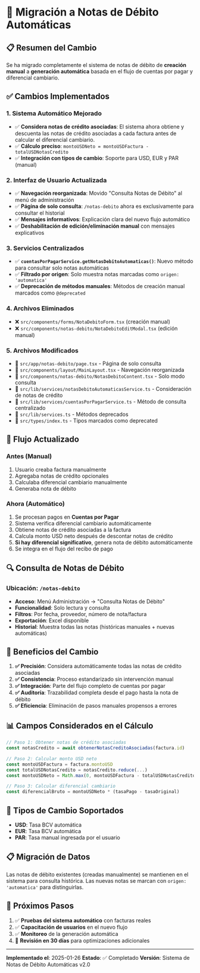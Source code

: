 # 🔄 Migración a Notas de Débito Automáticas

## 📋 Resumen del Cambio

Se ha migrado completamente el sistema de notas de débito de **creación manual** a **generación automática** basada en el flujo de cuentas por pagar y diferencial cambiario.

## ✅ Cambios Implementados

### 1. **Sistema Automático Mejorado**
- ✅ **Considera notas de crédito asociadas**: El sistema ahora obtiene y descuenta las notas de crédito asociadas a cada factura antes de calcular el diferencial cambiario.
- ✅ **Cálculo preciso**: `montoUSDNeto = montoUSDFactura - totalUSDNotasCredito`
- ✅ **Integración con tipos de cambio**: Soporte para USD, EUR y PAR (manual)

### 2. **Interfaz de Usuario Actualizada**
- ✅ **Navegación reorganizada**: Movido "Consulta Notas de Débito" al menú de administración
- ✅ **Página de solo consulta**: `/notas-debito` ahora es exclusivamente para consultar el historial
- ✅ **Mensajes informativos**: Explicación clara del nuevo flujo automático
- ✅ **Deshabilitación de edición/eliminación manual** con mensajes explicativos

### 3. **Servicios Centralizados**
- ✅ **`cuentasPorPagarService.getNotasDebitoAutomaticas()`**: Nuevo método para consultar solo notas automáticas
- ✅ **Filtrado por origen**: Solo muestra notas marcadas como `origen: 'automatica'`
- ✅ **Deprecación de métodos manuales**: Métodos de creación manual marcados como `@deprecated`

### 4. **Archivos Eliminados**
- ❌ `src/components/forms/NotaDebitoForm.tsx` (creación manual)
- ❌ `src/components/notas-debito/NotaDebitoEditModal.tsx` (edición manual)

### 5. **Archivos Modificados**
- 🔄 `src/app/notas-debito/page.tsx` - Página de solo consulta
- 🔄 `src/components/layout/MainLayout.tsx` - Navegación reorganizada
- 🔄 `src/components/notas-debito/NotasDebitoContent.tsx` - Solo modo consulta
- 🔄 `src/lib/services/notasDebitoAutomaticasService.ts` - Consideración de notas de crédito
- 🔄 `src/lib/services/cuentasPorPagarService.ts` - Método de consulta centralizado
- 🔄 `src/lib/services.ts` - Métodos deprecados
- 🔄 `src/types/index.ts` - Tipos marcados como deprecated

## 🔄 Flujo Actualizado

### **Antes (Manual)**
1. Usuario creaba factura manualmente
2. Agregaba notas de crédito opcionales
3. Calculaba diferencial cambiario manualmente
4. Generaba nota de débito

### **Ahora (Automático)**
1. Se procesan pagos en **Cuentas por Pagar**
2. Sistema verifica diferencial cambiario automáticamente
3. Obtiene notas de crédito asociadas a la factura
4. Calcula monto USD neto después de descontar notas de crédito
5. **Si hay diferencial significativo**, genera nota de débito automáticamente
6. Se integra en el flujo del recibo de pago

## 🔍 Consulta de Notas de Débito

### **Ubicación**: `/notas-debito`
- **Acceso**: Menú Administración → "Consulta Notas de Débito"
- **Funcionalidad**: Solo lectura y consulta
- **Filtros**: Por fecha, proveedor, número de nota/factura
- **Exportación**: Excel disponible
- **Historial**: Muestra todas las notas (históricas manuales + nuevas automáticas)

## 🎯 Beneficios del Cambio

1. **✅ Precisión**: Considera automáticamente todas las notas de crédito asociadas
2. **✅ Consistencia**: Proceso estandarizado sin intervención manual
3. **✅ Integración**: Parte del flujo completo de cuentas por pagar
4. **✅ Auditoría**: Trazabilidad completa desde el pago hasta la nota de débito
5. **✅ Eficiencia**: Eliminación de pasos manuales propensos a errores

## 📊 Campos Considerados en el Cálculo

```typescript
// Paso 1: Obtener notas de crédito asociadas
const notasCredito = await obtenerNotasCreditoAsociadas(factura.id)

// Paso 2: Calcular monto USD neto
const montoUSDFactura = factura.montoUSD
const totalUSDNotasCredito = notasCredito.reduce(...)
const montoUSDNeto = Math.max(0, montoUSDFactura - totalUSDNotasCredito)

// Paso 3: Calcular diferencial cambiario
const diferencialBruto = montoUSDNeto * (tasaPago - tasaOriginal)
```

## 🔐 Tipos de Cambio Soportados

- **USD**: Tasa BCV automática
- **EUR**: Tasa BCV automática  
- **PAR**: Tasa manual ingresada por el usuario

## 📋 Migración de Datos

Las notas de débito existentes (creadas manualmente) se mantienen en el sistema para consulta histórica. Las nuevas notas se marcan con `origen: 'automatica'` para distinguirlas.

## 🚀 Próximos Pasos

1. ✅ **Pruebas del sistema automático** con facturas reales
2. ✅ **Capacitación de usuarios** en el nuevo flujo
3. ✅ **Monitoreo** de la generación automática
4. 📅 **Revisión en 30 días** para optimizaciones adicionales

---

**Implementado el**: 2025-01-26
**Estado**: ✅ Completado
**Versión**: Sistema de Notas de Débito Automáticas v2.0